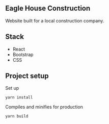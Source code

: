 ## Eagle House Construction

Website built for a local construction company. 

## Stack

* React
* Bootstrap
* CSS

## Project setup
Set up

`yarn install`

Compiles and minifies for production

`yarn build`
